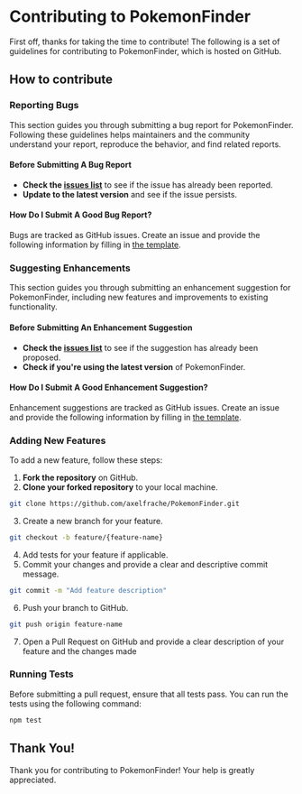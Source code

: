 # Contributing to PokemonFinder

First off, thanks for taking the time to contribute! The following is a set of guidelines for contributing to PokemonFinder, which is hosted on GitHub.

## How to contribute

### Reporting Bugs

This section guides you through submitting a bug report for PokemonFinder. Following these guidelines helps maintainers and the community understand your report, reproduce the behavior, and find related reports.

#### Before Submitting A Bug Report

- **Check the [issues list](https://github.com/axelfrache/PokemonFinder/issues)** to see if the issue has already been reported. 
- **Update to the latest version** and see if the issue persists.

#### How Do I Submit A Good Bug Report?

Bugs are tracked as GitHub issues. Create an issue and provide the following information by filling in [the template](https://github.com/axelfrache/PokemonFinder/issues/new?template=bug_report.md).

### Suggesting Enhancements

This section guides you through submitting an enhancement suggestion for PokemonFinder, including new features and improvements to existing functionality.

#### Before Submitting An Enhancement Suggestion

- **Check the [issues list](https://github.com/axelfrache/PokemonFinder/issues)** to see if the suggestion has already been proposed.
- **Check if you're using the latest version** of PokemonFinder.

#### How Do I Submit A Good Enhancement Suggestion?

Enhancement suggestions are tracked as GitHub issues. Create an issue and provide the following information by filling in [the template](https://github.com/axelfrache/PokemonFinder/issues/new?template=feature_request.md).

### Adding New Features

To add a new feature, follow these steps:

1. **Fork the repository** on GitHub.
2. **Clone your forked repository** to your local machine.
```sh
git clone https://github.com/axelfrache/PokemonFinder.git
```
3. Create a new branch for your feature.
```sh
git checkout -b feature/{feature-name}
```
4. Add tests for your feature if applicable.
5. Commit your changes and provide a clear and descriptive commit message.
```sh
git commit -m "Add feature description"
```
6. Push your branch to GitHub.
```sh
git push origin feature-name
```
7. Open a Pull Request on GitHub and provide a clear description of your feature and the changes made

### Running Tests
Before submitting a pull request, ensure that all tests pass. You can run the tests using the following command:
```sh
npm test
```

## Thank You!
Thank you for contributing to PokemonFinder! Your help is greatly appreciated.

